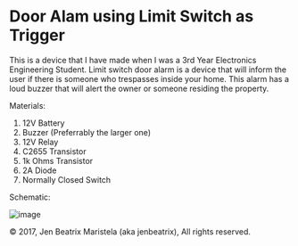 # Door Alam using Limit Switch as Trigger
This is a device that I have made when I was a 3rd Year Electronics Engineering Student. Limit switch door alarm is a device that will inform the user if there is someone who trespasses inside your home. This alarm has a loud buzzer that will alert the owner or someone residing the property. 

Materials:
1. 12V Battery
2. Buzzer (Preferrably the larger one)
3. 12V Relay
4. C2655 Transistor
5. 1k Ohms Transistor
6. 2A Diode 
7. Normally Closed Switch

Schematic:

![image](https://user-images.githubusercontent.com/82814920/115991718-59b04d00-a5fc-11eb-9090-aacd152802bc.png)


© 2017, Jen Beatrix Maristela (aka jenbeatrix), All rights reserved.
